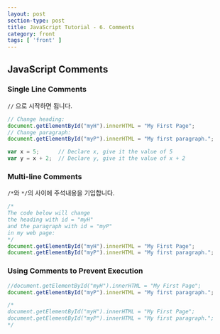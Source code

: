 ```yaml
---
layout: post
section-type: post
title: JavaScript Tutorial - 6. Comments
category: front
tags: [ 'front' ]
---
```


## JavaScript Comments

### Single Line Comments
`//` 으로 시작하면 됩니다.

```JavaScript
// Change heading:
document.getElementById("myH").innerHTML = "My First Page";
// Change paragraph:
document.getElementById("myP").innerHTML = "My first paragraph.";
```

```JavaScript
var x = 5;      // Declare x, give it the value of 5
var y = x + 2;  // Declare y, give it the value of x + 2
```

### Multi-line Comments
`/*`와 `*/`의 사이에 주석내용을 기입합니다.

```JavaScript
/*
The code below will change
the heading with id = "myH"
and the paragraph with id = "myP"
in my web page:
*/
document.getElementById("myH").innerHTML = "My First Page";
document.getElementById("myP").innerHTML = "My first paragraph.";
```

### Using Comments to Prevent Execution

```JavaScript
//document.getElementById("myH").innerHTML = "My First Page";
document.getElementById("myP").innerHTML = "My first paragraph.";
```

```JavaScript
/*
document.getElementById("myH").innerHTML = "My First Page";
document.getElementById("myP").innerHTML = "My first paragraph.";
*/
```
